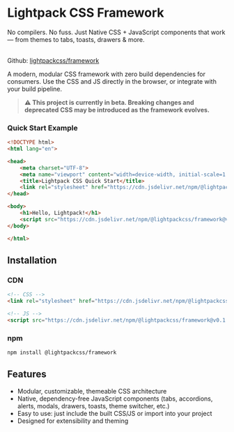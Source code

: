 # Lightpack CSS Framework

<div class="mt-5 mb-5 fs-sm">
No compilers. No fuss. Just Native CSS + JavaScript components that work — from themes to tabs, toasts, drawers & more. <br><br>

Github: [lightpackcss/framework](https://github.com/lightpackcss/framework) 
</div>


A modern, modular CSS framework with zero build dependencies for consumers. Use the CSS and JS directly in the browser, or integrate with your build pipeline.

> **⚠️ This project is currently in beta. Breaking changes and deprecated CSS may be introduced as the framework evolves.**

### Quick Start Example
```html
<!DOCTYPE html>
<html lang="en">

<head>
    <meta charset="UTF-8">
    <meta name="viewport" content="width=device-width, initial-scale=1.0">
    <title>Lightpack CSS Quick Start</title>
    <link rel="stylesheet" href="https://cdn.jsdelivr.net/npm/@lightpackcss/framework@v0.1.9-beta/dist/lightpack.min.css">
</head>

<body>
    <h1>Hello, Lightpack!</h1>
    <script src="https://cdn.jsdelivr.net/npm/@lightpackcss/framework@v0.1.9-beta/dist/lightpack.min.js"></script>
</body>

</html>
```

## Installation

### CDN
```html
<!-- CSS -->
<link rel="stylesheet" href="https://cdn.jsdelivr.net/npm/@lightpackcss/framework@v0.1.9-beta/dist/lightpack.min.css">

<!-- JS -->
<script src="https://cdn.jsdelivr.net/npm/@lightpackcss/framework@v0.1.9-beta/dist/lightpack.min.js"></script>
```

### npm
```sh
npm install @lightpackcss/framework
```

## Features

- Modular, customizable, themeable CSS architecture
- Native, dependency-free JavaScript components (tabs, accordions, alerts, modals, drawers, toasts, theme switcher, etc.)
- Easy to use: just include the built CSS/JS or import into your project
- Designed for extensibility and theming
